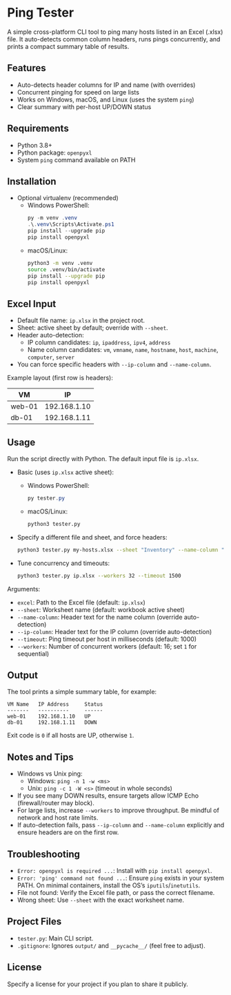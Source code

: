 # Ping Tester

A simple cross-platform CLI tool to ping many hosts listed in an Excel (.xlsx) file. It auto-detects common column headers, runs pings concurrently, and prints a compact summary table of results.

## Features
- Auto-detects header columns for IP and name (with overrides)
- Concurrent pinging for speed on large lists
- Works on Windows, macOS, and Linux (uses the system `ping`)
- Clear summary with per-host UP/DOWN status

## Requirements
- Python 3.8+
- Python package: `openpyxl`
- System `ping` command available on PATH

## Installation
- Optional virtualenv (recommended)
  - Windows PowerShell:
    ```powershell
    py -m venv .venv
    .\.venv\Scripts\Activate.ps1
    pip install --upgrade pip
    pip install openpyxl
    ```
  - macOS/Linux:
    ```bash
    python3 -m venv .venv
    source .venv/bin/activate
    pip install --upgrade pip
    pip install openpyxl
    ```

## Excel Input
- Default file name: `ip.xlsx` in the project root.
- Sheet: active sheet by default; override with `--sheet`.
- Header auto-detection:
  - IP column candidates: `ip`, `ipaddress`, `ipv4`, `address`
  - Name column candidates: `vm`, `vmname`, `name`, `hostname`, `host`, `machine`, `computer`, `server`
- You can force specific headers with `--ip-column` and `--name-column`.

Example layout (first row is headers):

| VM | IP |
| --- | --- |
| web-01 | 192.168.1.10 |
| db-01 | 192.168.1.11 |

## Usage
Run the script directly with Python. The default input file is `ip.xlsx`.

- Basic (uses `ip.xlsx` active sheet):
  - Windows PowerShell:
    ```powershell
    py tester.py
    ```
  - macOS/Linux:
    ```bash
    python3 tester.py
    ```

- Specify a different file and sheet, and force headers:
  ```bash
  python3 tester.py my-hosts.xlsx --sheet "Inventory" --name-column "Hostname" --ip-column "IP Address"
  ```

- Tune concurrency and timeouts:
  ```bash
  python3 tester.py ip.xlsx --workers 32 --timeout 1500
  ```

Arguments:
- `excel`: Path to the Excel file (default: `ip.xlsx`)
- `--sheet`: Worksheet name (default: workbook active sheet)
- `--name-column`: Header text for the name column (override auto-detection)
- `--ip-column`: Header text for the IP column (override auto-detection)
- `--timeout`: Ping timeout per host in milliseconds (default: 1000)
- `--workers`: Number of concurrent workers (default: 16; set `1` for sequential)

## Output
The tool prints a simple summary table, for example:

```
VM Name   IP Address     Status
-------   ----------     ------
web-01    192.168.1.10   UP
db-01     192.168.1.11   DOWN
```

Exit code is `0` if all hosts are UP, otherwise `1`.

## Notes and Tips
- Windows vs Unix ping:
  - Windows: `ping -n 1 -w <ms>`
  - Unix: `ping -c 1 -W <s>` (timeout in whole seconds)
- If you see many DOWN results, ensure targets allow ICMP Echo (firewall/router may block).
- For large lists, increase `--workers` to improve throughput. Be mindful of network and host rate limits.
- If auto-detection fails, pass `--ip-column` and `--name-column` explicitly and ensure headers are on the first row.

## Troubleshooting
- `Error: openpyxl is required ...`: Install with `pip install openpyxl`.
- `Error: 'ping' command not found ...`: Ensure `ping` exists in your system PATH. On minimal containers, install the OS’s `iputils`/`inetutils`.
- File not found: Verify the Excel file path, or pass the correct filename.
- Wrong sheet: Use `--sheet` with the exact worksheet name.

## Project Files
- `tester.py`: Main CLI script.
- `.gitignore`: Ignores `output/` and `__pycache__/` (feel free to adjust).

## License
Specify a license for your project if you plan to share it publicly.

